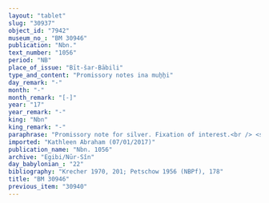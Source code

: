 ```yaml
---
layout: "tablet"
slug: "30937"
object_id: "7942"
museum_no_: "BM 30946"
publication: "Nbn."
text_number: "1056"
period: "NB"
place_of_issue: "Bīt-šar-Bābili"
type_and_content: "Promissory notes ina muẖẖi"
day_remark: "-"
month: "-"
month_remark: "[-]"
year: "17"
year_remark: "-"
king: "Nbn"
king_remark: "-"
paraphrase: "Promissory note for silver. Fixation of interest.<br /> <strong>B</strong> owes 1 2/3 minas of silver to <strong>A</strong>, to be paid with interest (<em>hubullu</em>) in Ta&scaron;rīt (VII). The interest is fixed at 20%, to be paid on a monthly basis. Witnesses<br /> &nbsp;<br /> <strong>A </strong>= Itti-Marduk-balāṭu/Nab&ucirc;-ahhē-iddin//Egibi; <strong>B </strong>= Iddin-Nab&ucirc;/Iqī&scaron;a//Ea-ibni."
imported: "Kathleen Abraham (07/01/2017)"
publication_name: "Nbn. 1056"
archive: "Egibi/Nūr-Sîn"
day_babylonian_: "22"
bibliography: "Krecher 1970, 201; Petschow 1956 (NBPf), 178"
title: "BM 30946"
previous_item: "30940"
---
```

